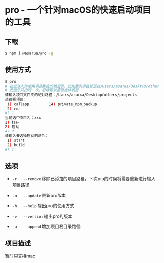 # pro - 一个针对macOS的快速启动项目的工具

## 下载

```bash
$ npm i @asarua/pro -g
```

## 使用方式

```bash
$ pro
# 在此输入你常用项目集合的根目录，比如我的项目都是在/Users/asarua/Desktop/others/projects目录下，此时我只需要将此目录复制到此即可
# 此提示只出现一次，后续可以直接选择项目
请输入项目文件夹的绝对路径：/Users/asarua/Desktop/others/projects
请选择项目：
 1) callapp		    14) private_npm_backup
 2) coa
#? 1
当前选中项目为：xxx
1) 打开
2) 启动
#? 2
请输入要选择启动的命令：
 1) start
 2) build
#? 1

```

## 选项

- `-r | --remove` 移除已添加的项目路径，下次pro的时候将需要重新进行输入项目路径

- `-u | --update` 更新pro版本

- `-h | --help` 输出pro的使用方式

- `-v | --version` 输出pro的版本

- `-a | --append` 增加项目根目录路径

## 项目描述

暂时只支持mac
